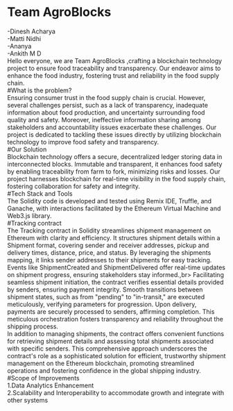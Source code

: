 # Team AgroBlocks<br>
-Dinesh Acharya<br>
-Matti Nidhi<br>
-Ananya<br>
-Ankith M D<br>
Hello everyone, we are Team AgroBlocks ,crafting a blockchain technology project to ensure food traceability and transparency. Our endeavor aims to enhance the food industry, fostering trust and reliability in the food supply chain.<br>
#What is the problem?<br>
Ensuring consumer trust in the food supply chain is crucial. However, several challenges persist, such as a lack of transparency, inadequate information about food production, and uncertainty surrounding food quality and safety. Moreover, ineffective information sharing among stakeholders and accountability issues exacerbate these challenges. Our project is dedicated to tackling these issues directly by utilizing blockchain technology to improve food safety and transparency.<br>
#Our Solution<br>
Blockchain technology offers a secure, decentralized ledger storing data in interconnected blocks. Immutable and transparent, it enhances food safety by enabling traceability from farm to fork, minimizing risks and losses. Our project harnesses blockchain for real-time visibility in the food supply chain, fostering collaboration for safety and integrity.<br>
#Tech Stack and Tools<br>
The Solidity code is developed and tested using Remix IDE, Truffle, and Ganache, with interactions facilitated by the Ethereum Virtual Machine and Web3.js library.<br>
#Tracking contract<br>
The Tracking contract in Solidity streamlines shipment management on Ethereum with clarity and efficiency. It structures shipment details within a Shipment format, covering sender and receiver addresses, pickup and delivery times, distance, price, and status. By leveraging the shipments mapping, it links sender addresses to their shipments for easy tracking. Events like ShipmentCreated and ShipmentDelivered offer real-time updates on shipment progress, ensuring stakeholders stay informed.,br>
Facilitating seamless shipment initiation, the contract verifies essential details provided by senders, ensuring payment integrity. Smooth transitions between shipment states, such as from "pending" to "in-transit," are executed meticulously, verifying parameters for progression. Upon delivery, payments are securely processed to senders, affirming completion. This meticulous orchestration fosters transparency and reliability throughout the shipping process.<br>
In addition to managing shipments, the contract offers convenient functions for retrieving shipment details and assessing total shipments associated with specific senders. This comprehensive approach underscores the contract's role as a sophisticated solution for efficient, trustworthy shipment management on the Ethereum blockchain, promoting streamlined operations and fostering confidence in the global shipping industry.<br>
#Scope of Improvements<br>
1.Data Analytics Enhancement<br>
2.Scalability and Interoperability to accommodate growth and integrate with other systems<br>

